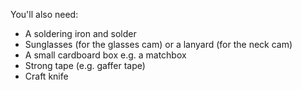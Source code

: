 You'll also need:
- A soldering iron and solder
- Sunglasses (for the glasses cam) or a lanyard (for the neck cam)
- A small cardboard box e.g. a matchbox
- Strong tape (e.g. gaffer tape)
- Craft knife
